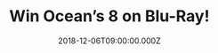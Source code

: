 ---
campaign-uuid: "c-fb3e3f17-b440-4597-ac1c-2eb7b2670123"
type: "Preview"
category: "Entertainment"
date: "2018-12-06T09:00:00.000Z"
end-date: "2019-01-06T23:59:00.000Z"
disable-form: false
is_promoted: false
has_entry_page: true
title: "Win Ocean’s 8 on Blu-Ray!"
competition-description: "<p>The tide has turned and it’s a whole new “Ocean’s.” Danny\
  \ Ocean's sister, Debbie Ocean (Sandra Bullock), recruits a seven women crew to\
  \ plan and execute the heist of the century at New York City's star-studded annual\
  \ Met Gala.Want to know what’s next? We have managed to get our hands on one copy\
  \ of Oceans’s 8 to one of our lucky members!</p>\r\n<p>Want it? Click below for\
  \ a chance win!</p>"
hero-header: "Win Ocean’s 8 on Blu-Ray!"
terms-confirmation: "N/A"
banner-img: "https://assets.expresslyapp.com/asset-ea56e25f-16c6-4477-ab4c-5526153381eb.jpg"
logo-left-href: "aaa.nme.com"
logo-left-image: "https://assets.expresslyapp.com/asset-2f8c208d-bb8d-43ed-9e4e-35281412c709.jpg"
logo-left-title: "NME AAA"
bg-image-hero: "https://assets.expresslyapp.com/asset-66bd8be7-6785-474d-8dbe-aada44b9e348.jpg"
bg-image-first: "https://assets.expresslyapp.com/asset-5af5294f-be39-43b2-8854-8e7c6c7e6280.jpg"
section1-content: "<p>Five years, eight months, 12 days...and counting. That’s how\
  \ long Debbie Ocean (Sandra Bullock) has been devising the biggest heist of her\
  \ life. She knows what it’s going to take a team of the best in their field, starting\
  \ with her partner-in-crime Lou Miller (Cate Blanchett). Together, they recruit\
  \ a crew of specialists. Their target: $150 million in diamonds that will adorn\
  \ the neck of a world-famous actress (Anne Hathaway) at the event of the year, the\
  \ Met gala. The plan appears to be rock-solid, but it needs to be flawless for them\
  \ to get in and get away-all in plain sight!</p>\r\n<p>Don’t miss out the opportunity\
  \ of winning one of the best Blu-Ray now: Ocean’s 8! Enter the form below for a\
  \ chance to win and get ready to follow the adventures of Debbie Ocean now!</p>\r\
  \n<p>Good luck!</p>"
entry-title: "Win Ocean’s 8 on Blu-Ray!"
entry-content: "Enter the draw to win Ocean’s 8 on Blu-Ray by completing the form\
  \ below before 23:59 on 6h of January 2018."
has-winner: false
prize-description: "Ocean’s 8 on Blu-Ray."
special-conditions: "Multiple entries are allowed up to one every day.\r\nThis competition\
  \ is also available on: http://club.expressly.io/competitons/oceans-8-blu-ray-give-away"
country-restrictions:
- "GB"
---